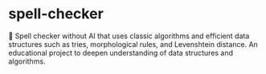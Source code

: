 # spell-checker
🧠 Spell checker without AI that uses classic algorithms and efficient data structures such as tries, morphological rules, and Levenshtein distance. An educational project to deepen understanding of data structures and algorithms.
